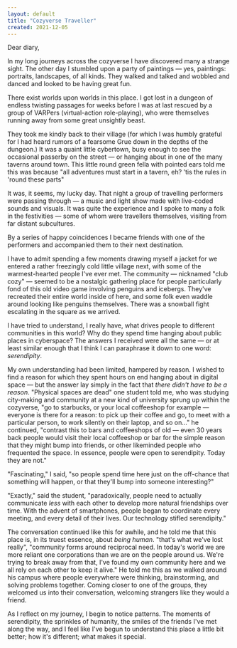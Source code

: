 ```yaml
---
layout: default
title: "Cozyverse Traveller"
created: 2021-12-05
---
```


Dear diary,

In my long journeys across the cozyverse I have discovered many a strange sight. The other day I stumbled upon a party of paintings — yes, paintings: portraits, landscapes, of all kinds. They walked and talked and wobbled and danced and looked to be having great fun.

There exist worlds upon worlds in this place. I got lost in a dungeon of endless twisting passages for weeks before I was at last rescued by a group of VARPers (virtual-action role-playing), who were themselves running away from some great unsightly beast.

They took me kindly back to their village (for which I was humbly grateful for I had heard rumors of a fearsome Grue down in the depths of the dungeon.) It was a quaint little cybertown, busy enough to see the occasional passerby on the street — or hanging about in one of the many taverns around town. This little round green fella with pointed ears told me this was because "all adventures must start in a tavern, eh? 'tis the rules in 'round these parts"

It was, it seems, my lucky day. That night a group of travelling performers were passing through — a music and light show made with live-coded sounds and visuals. It was quite the experience and I spoke to many a folk in the festivities — some of whom were travellers themselves, visiting from far distant subcultures.

By a series of happy coincidences I became friends with one of the performers and accompanied them to their next destination.

 I have to admit spending a few moments drawing myself a jacket for we entered a rather freezingly cold little village next, with some of the warmest-hearted people I've ever met. The community — nicknamed "club cozy" — seemed to be a nostalgic gathering place for people particularly fond of this old video game involving penguins and icebergs. They've recreated their entire world inside of here, and some folk even waddle around looking like penguins themselves. There was a snowball fight escalating in the square as we arrived.
 
 I have tried to understand, I really have, what drives people to different communities in this world? Why do they spend time hanging about public places in cyberspace? The answers I received were all the same — or at least similar enough that I think I can paraphrase it down to one word: *serendipity*.
 
 My own understanding had been limited, hampered by reason. I wished to find a reason for which they spent hours on end hanging about in digital space — but the answer lay simply in the fact that *there didn't have to be a reason*. "Physical spaces are dead" one student told me, who was studying city-making and community at a new kind of university sprung up within the cozyverse, "go to starbucks, or your local coffeeshop for example — everyone is there for a reason: to pick up their coffee and go, to meet with a particular person, to work silently on their laptop, and so on..." he continued, "contrast this to bars and coffeeshops of old — even 30 years back people would visit their local coffeeshop or bar for the simple reason that they might bump into friends, or other likeminded people who frequented the space. In essence, people were open to serendipity. Today they are not."
 
 "Fascinating," I said, "so people spend time here just on the off-chance that something will happen, or that they'll bump into someone interesting?"
 
 "Exactly," said the student, "paradoxically, people need to actually communicate *less* with each other to develop more natural friendships over time. With the advent of smartphones, people began to coordinate every meeting, and every detail of their lives. Our technology stifled serendipity."
 
The conversation continued like this for awhile, and he told me that this place is, in its truest essence, about *being human*. "that's what we've lost really", "community forms around reciprocal need. In today's world we are more reliant one corporations than we are on the people around us. We're trying to break away from that, I've found my own community here and we all rely on each other to keep it alive." He told me this as we walked around his campus where people everywhere were thinking, brainstorming, and solving problems together. Coming closer to one of the groups, they welcomed us into their conversation, welcoming strangers like they would a friend.

As I reflect on my journey, I begin to notice patterns. The moments of serendipity, the sprinkles of humanity, the smiles of the friends I've met along the way, and I feel like I've begun to understand this place a little bit better; how it's different; what makes it special.
 